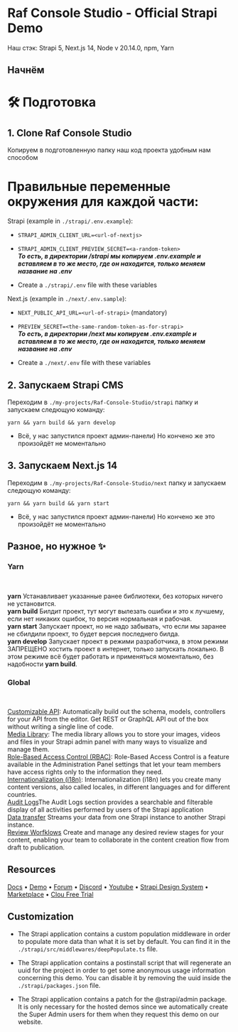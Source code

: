 # Raf Console Studio - Official Strapi Demo

Наш стэк:
Strapi 5, Next.js 14, Node v 20.14.0, npm, Yarn

## Начнём

# 🛠 Подготовка

## 1. Clone Raf Console Studio

Копируем в подготовленную папку наш код проекта удобным нам способом

# Правильные переменные окружения для каждой части:

Strapi (example in `./strapi/.env.example`):
  - `STRAPI_ADMIN_CLIENT_URL=<url-of-nextjs>`
  - `STRAPI_ADMIN_CLIENT_PREVIEW_SECRET=<a-random-token>` <br />
    ***То есть, в директории /strapi мы копируем .env.example и вставляем в то же место, где он находится, только меняем название на .env***

- Create a `./strapi/.env` file with these variables

Next.js (example in `./next/.env.sample`):
  - `NEXT_PUBLIC_API_URL=<url-of-strapi>` (mandatory)
  - `PREVIEW_SECRET=<the-same-random-token-as-for-strapi>`<br />
    ***То есть, в директории /next мы копируем .env.example и вставляем в то же место, где он находится, только меняем название на .env***

- Create a `./next/.env` file with these variables

## 2. Запускаем Strapi CMS

Переходим в `./my-projects/Raf-Console-Studio/strapi` папку и запускаем следющую команду:

```
yarn && yarn build && yarn develop
```

- Всё, у нас запустился проект админ-панели) Но кончено же это произойдёт не моментально

## 3. Запускаем Next.js 14

Переходим в `./my-projects/Raf-Console-Studio/next` папку и запускаем следющую команду:

```
yarn && yarn build && yarn start
```

- Всё, у нас запустился проект админ-панели) Но кончено же это произойдёт не моментально

## Разное, но нужное ✨

### Yarn

<br />

**yarn** Устанавливает указанные ранее библиотеки, без которых ничего не установится.<br />
**yarn build** Билдит проект, тут могут вылезать ошибки и это к лучшему, если нет никаких ошибок, то версия нормальная и рабочая.<br />
**yarn start** Запускает проект, но не надо забывать, что если мы заранее не сбилдили проект, то будет версия последнего билда.<br />
**yarn develop** Запускает проект в режими разработчика, в этом режими ЗАПРЕЩЕНО хостить проект в интернет, только запускать локально. В этом режиме всё будет работать и применяться моментально, без надобности **yarn build**.<br />

### Global

<br />

[Customizable API](https://strapi.io/features/customizable-api): Automatically build out the schema, models, controllers for your API from the editor. Get REST or GraphQL API out of the box without writing a single line of code.<br />
[Media Library](https://strapi.io/features/media-library): The media library allows you to store your images, videos and files in your Strapi admin panel with many ways to visualize and manage them.<br />
[Role-Based Access Control (RBAC)](https://strapi.io/features/custom-roles-and-permissions): Role-Based Access Control is a feature available in the Administration Panel settings that let your team members have access rights only to the information they need.<br />
[Internationalization (i18n)](https://strapi.io/features/internationalization): Internationalization (i18n) lets you create many content versions, also called locales, in different languages and for different countries.<br />
[Audit Logs](https://strapi.io/blog/reasons-and-best-practices-for-using-audit-logs-in-your-application)The Audit Logs section provides a searchable and filterable display of all activities performed by users of the Strapi application<br />
[Data transfer](https://strapi.io/blog/importing-exporting-and-transferring-data-with-the-strapi-cli) Streams your data from one Strapi instance to another Strapi instance.<br />
[Review Worfklows](https://docs.strapi.io/user-docs/settings/review-workflows) Create and manage any desired review stages for your content, enabling your team to collaborate in the content creation flow from draft to publication. <br />


## Resources

[Docs](https://docs.strapi.io) • [Demo](https://strapi.io/demo) • [Forum](https://forum.strapi.io/) • [Discord](https://discord.strapi.io) • [Youtube](https://www.youtube.com/c/Strapi/featured) • [Strapi Design System](https://design-system.strapi.io/) • [Marketplace](https://market.strapi.io/) • [Clou Free Trial](https://cloud.strapi.io) 


## Customization

- The Strapi application contains a custom population middleware in order to populate more data than what it is set by default. You can find it in the `./strapi/src/middlewares/deepPopulate.ts` file.

- The Strapi application contains a postinstall script that will regenerate an uuid for the project in order to get some anonymous usage information concerning this demo. You can disable it by removing the uuid inside the `./strapi/packages.json` file.

- The Strapi application contains a patch for the @strapi/admin package. It is only necessary for the hosted demos since we automatically create the Super Admin users for them when they request this demo on our website.
